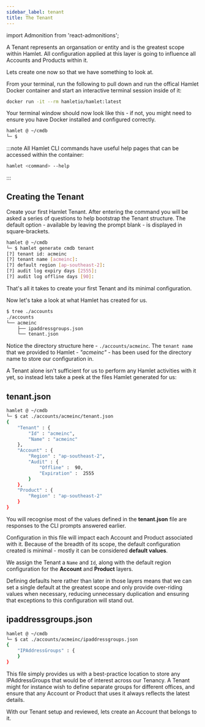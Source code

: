 ```yaml
---
sidebar_label: tenant
title: The Tenant
---
```


import Admonition from 'react-admonitions';

A Tenant represents an organsation or entity and is the greatest scope within Hamlet. All configuration applied at this layer is going to influence all Accounts and Products within it.

Lets create one now so that we have something to look at.

From your terminal, run the following to pull down and run the offical Hamlet Docker container and start an interactive terminal session inside of it:

```bash
docker run -it --rm hamletio/hamlet:latest
```

Your terminal window should now look like this - if not, you might need to ensure you have Docker installed and configured correctly.

```bash
hamlet @ ~/cmdb
└─ $
```

:::note
All Hamlet CLI commands have useful help pages that can be accessed within the container:

```bash
hamlet <command> --help
```

:::

## Creating the Tenant

Create your first Hamlet Tenant. After entering the command you will be asked a series of questions to help bootstrap the Tenant structure. The default option - available by leaving the prompt blank - is displayed in square-brackets.

```bash
hamlet @ ~/cmdb
└─ $ hamlet generate cmdb tenant
[?] tenant id: acmeinc
[?] tenant name [acmeinc]:
[?] default region [ap-southeast-2]:
[?] audit log expiry days [2555]:
[?] audit log offline days [90]:
```

That's all it takes to create your first Tenant and its minimal configuration.

Now let's take a look at what Hamlet has created for us.

```bash
$ tree ./accounts
./accounts
└── acmeinc
    ├── ipaddressgroups.json
    └── tenant.json
```

Notice the directory structure here - `./accounts/acmeinc`. The `tenant name` that we provided to Hamlet - _"acmeinc"_ - has been used for the directory name to store our configuration in.

A Tenant alone isn't sufficient for us to perform any Hamlet activities with it yet, so instead lets take a peek at the files Hamlet generated for us:

## tenant.json

```bash
hamlet @ ~/cmdb
└─ $ cat ./accounts/acmeinc/tenant.json
{
    "Tenant" : {
        "Id" : "acmeinc",
        "Name" : "acmeinc"
    },
    "Account" : {
        "Region" : "ap-southeast-2",
        "Audit" : {
            "Offline" :  90,
            "Expiration" :  2555
        }
    },
    "Product" : {
        "Region" : "ap-southeast-2"
    }
}
```

You will recognise most of the values defined in the **tenant.json** file are responses to the CLI prompts answered earlier.

Configuration in this file will impact each Account and Product associated with it. Because of the breadth of its scope, the default configuration created is minimal - mostly it can be considered **default values**.

We assign the Tenant a `Name` and `Id`, along with the default region configuration for the **Account** and **Product** layers.

Defining defaults here rather than later in those layers means that we can set a single default at the greatest scope and only provide over-riding values when necessary, reducing unnecessary duplication and ensuring that exceptions to this configuration will stand out.

## ipaddressgroups.json

```bash
hamlet @ ~/cmdb
└─ $ cat ./accounts/acmeinc/ipaddressgroups.json
{
    "IPAddressGroups" : {
    }
}
```

This file simply provides us with a best-practice location to store any IPAddressGroups that would be of interest across our Tenancy. A Tenant might for instance wish to define separate groups for different offices, and ensure that any Account or Product that uses it always reflects the latest details.

With our Tenant setup and reviewed, lets create an Account that belongs to it.
